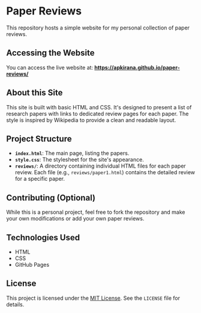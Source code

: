 # Paper Reviews

This repository hosts a simple website for my personal collection of paper reviews.

## Accessing the Website

You can access the live website at: **https://apkirana.github.io/paper-reviews/**

## About this Site

This site is built with basic HTML and CSS.  It's designed to present a list of research papers with links to dedicated review pages for each paper.  The style is inspired by Wikipedia to provide a clean and readable layout.

## Project Structure

*   **`index.html`**:  The main page, listing the papers.
*   **`style.css`**:  The stylesheet for the site's appearance.
*   **`reviews/`**:  A directory containing individual HTML files for each paper review.  Each file (e.g., `reviews/paper1.html`) contains the detailed review for a specific paper.

## Contributing (Optional)

While this is a personal project, feel free to fork the repository and make your own modifications or add your own paper reviews.

## Technologies Used

*   HTML
*   CSS
*   GitHub Pages

## License

This project is licensed under the [MIT License](LICENSE).  See the `LICENSE` file for details.